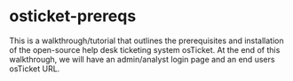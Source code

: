 # osticket-prereqs
This is a walkthrough/tutorial that outlines the prerequisites and installation of the open-source help desk ticketing system osTicket. At the end of this walkthrough, we will have an admin/analyst login page and an end users osTicket URL.
